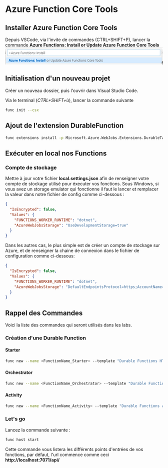 # Azure Function Core Tools 

## Installer Azure Function Core Tools

Depuis VSCode, via l'invite de commandes (CTRL+SHIFT+P), lancer la commande **Azure Functions: Install or Update Azure Function Core Tools**
![](/assets/00-InstallCoreTools.png)


## Initialisation d'un nouveau projet

Créer un nouveau dossier, puis l'ouvrir dans Visual Studio Code.

Via le terminal (_CTRL+SHIFT+ù_), lancer la commande suivante

```bash
func init --csx
```

## Ajout de l'extension DurableFunction 

```bash
func extensions install -p Microsoft.Azure.WebJobs.Extensions.DurableTask -v 1.6.2 --csx
```

## Exécuter en local nos Functions

### Compte de stockage
Mettre à jour votre fichier **local.settings.json** afin de renseigner votre compte de stockage utilisé pour éxecuter vos fonctions. 
Sous Windows, si vous avez un storage emulator qui fonctionne il faut le lancer et remplacer la valeur dans notre fichier de config comme ci-dessous : 
```json
{
  "IsEncrypted": false,
  "Values": {
    "FUNCTIONS_WORKER_RUNTIME": "dotnet",
    "AzureWebJobsStorage": "UseDevelopmentStorage=true"
  }
}
```

Dans les autres cas, le plus simple est de créer un compte de stockage sur Azure, et de renseigner la chaine de connexion dans le fichier de configuration comme ci-dessous:
```json
{
  "IsEncrypted": false,
  "Values": {
    "FUNCTIONS_WORKER_RUNTIME": "dotnet",
    "AzureWebJobsStorage": "DefaultEndpointsProtocol=https;AccountName=mystorageaccount;AccountKey=mykey"
  }
}
```

## Rappel des Commandes
Voici la liste des commandes qui seront utilisés dans les labs.

### Création d'une Durable Function

#### Starter

```bash
func new --name <FunctionName_Starter> --template "Durable Functions HTTP starter" -csx
```

#### Orchestrator

```bash
func new --name <FunctionName_Orchestrator> --template "Durable Functions orchestrator" --csx
```

#### Activity

```bash
func new --name <FunctionName_Activity> --template "Durable Functions activity" --csx
```

### Let's go 

Lancez la commande suivante : 

```bash
func host start
```
Cette commande vous listera les différents points d'entrées de vos fonctions, par défaut, l'url commence comme ceci **http://localhost:7071/api/**

